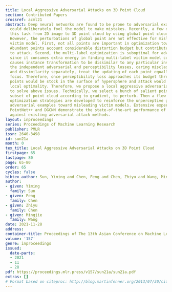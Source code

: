 ```yaml
---
title: Local Aggressive Adversarial Attacks on 3D Point Cloud
section: Contributed Papers
crossref: acml21
abstract: Deep neural networks are found to be prone to adversarial examples which
  could deliberately fool the model to make mistakes. Recently, a few of works expand
  this task from 2D image to 3D point cloud by using global point cloud optimization.
  However, the perturbations of global point are not effective for misleading the
  victim model. First, not all points are important in optimization toward misleading.
  Abundant points account considerable distortion budget but contribute trivially
  to attack. Second, the multi-label optimization is suboptimal for adversarial attack,
  since it consumes extra energy in finding multi-label victim model collapse and
  causes instance transformation to be dissimilar to any particular instance. Third,
  the independent adversarial and perceptibility losses, caring misclassification
  and dissimilarity separately, treat the updating of each point equally without a
  focus. Therefore, once perceptibility loss approaches its budget threshold, all
  points would be stock in the surface of hypersphere and attack would be locked in
  local optimality. Therefore, we propose a local aggressive adversarial attacks (L3A)
  to solve above issues. Technically, we select a bunch of salient points, the high-score
  subset of point cloud according to gradient, to perturb. Then a flow of aggressive
  optimization strategies are developed to reinforce the unperceptive generation of
  adversarial examples toward misleading victim models. Extensive experiments on PointNet,
  PointNet++ and DGCNN demonstrate the state-of-the-art performance of our method
  against existing adversarial attack methods.
layout: inproceedings
series: Proceedings of Machine Learning Research
publisher: PMLR
issn: 2640-3498
id: sun21a
month: 0
tex_title: Local Aggressive Adversarial Attacks on 3D Point Cloud
firstpage: 65
lastpage: 80
page: 65-80
order: 65
cycles: false
bibtex_author: Sun, Yiming and Chen, Feng and Chen, Zhiyu and Wang, Mingjie
author:
- given: Yiming
  family: Sun
- given: Feng
  family: Chen
- given: Zhiyu
  family: Chen
- given: Mingjie
  family: Wang
date: 2021-11-28
address:
container-title: Proceedings of The 13th Asian Conference on Machine Learning
volume: '157'
genre: inproceedings
issued:
  date-parts:
  - 2021
  - 11
  - 28
pdf: https://proceedings.mlr.press/v157/sun21a/sun21a.pdf
extras: []
# Format based on citeproc: http://blog.martinfenner.org/2013/07/30/citeproc-yaml-for-bibliographies/
---
```

